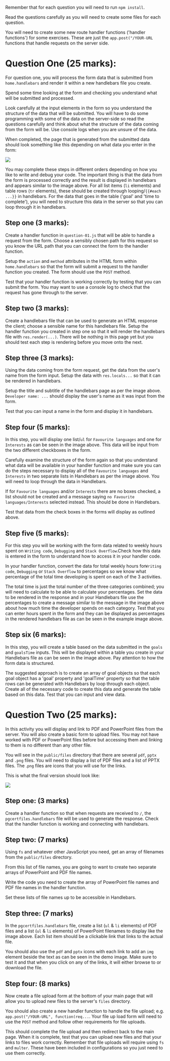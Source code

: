Remember that for each question you will need to run `npm install`. 

Read the questions carefully as you will need to create some files for each question. 

You will need to create some new route handler functions ('handler functions') for some exercises. These are just the `app.post("/YOUR-URL` functions that handle requests on the server side.

Question One (25 marks):
==============

For question one, you will process the form data that is submitted from `home.handlebars` and render it within a new handlebars file you create.

Spend some time looking at the form and checking you understand what will be submitted and processed.

Look carefully at the input elements in the form so you understand the structure of the data that will be submitted. You will have to do some programming with some of the data on the server-side so read the questions carefully and think about what the structure of the data coming from the form will be. Use console logs when you are unsure of the data.

When completed, the page that is generated from the submitted data should look something like this depending on what data you enter in the form:

![](./spec/processedForm.PNG)

You may complete these steps in different orders depending on how you like to write and debug your code. The important thing is that the data from the form is processed correctly and the result is displayed in handlebars and appears similar to the image above. For all list items (`li` elements) and table rows (`tr` elements), these should be created through looping/`{{#each ...}}` in handlebars. For the data that goes in the table ('goal' and 'time to complete'), you will need to structure this data in the server so that you can loop through it in handlebars. 

Step one (3 marks):
-----------

Create a handler function in `question-01.js` that will be able to handle a request from the form. Choose a sensibly chosen path for this request so you know the URL path that you can connect the form to the handler function. 

Setup the `action` and `method` attributes in the HTML form within `home.handlebars` so that the form will submit a request to the handler function you created. The form should use the `POST` method.

Test that your handler function is working correctly by testing that you can submit the form. You may want to use a console log to check that the request has gone through to the server.

Step two (3 marks):
-----------

Create a handlebars file that can be used to generate an HTML response the client; choose a sensible name for this handlebars file. Setup the handler function you created in step one so that it will render the handlebars file with `res.render(...)`. There will be nothing in this page yet but you should test each step is rendering before you move onto the next.

Step three (3 marks):
---------------

Using the data coming from the form request, get the data from the user's name from the form input. Setup the data with `res.locals...` so that it can be rendered in handlebars. 

Setup the title and subtitle of the handlebars page as per the image above. `Developer name: ...` should display the user's name as it was input from the form.

Test that you can input a name in the form and display it in handlebars.

Step four (5 marks):
---------------

In this step, you will display one list/`ul` for `Favourite languages` and one for `Interests` as can be seen in the image above. This data will be input from the two different checkboxes in the form.

Carefully examine the structure of the form again so that you understand what data will be available in your handler function and make sure you can do the steps necessary to display all of the `Favourite languages` and `Interests` in two separate lists in Handlebars as per the image above. You will need to loop through the data in Handlebars.

If for `Favourite languages` and/or `Interests` there are no boxes checked, a list should not be created and a message saying `no Favourite languages/Interests` selected instead. This should be done in Handlebars. 

Test that data from the check boxes in the forms will display as outlined above.

Step five (5 marks):
----------------

For this step you will be working with the form data related to weekly hours spent on `Writing code`, `Debugging` and `Stack Overflow`.Check how this data is entered in the form to understand how to access it in your handler code.

In your handler function, convert the data for total weekly hours for`Writing code`, `Debugging` or `Stack Overflow` to percentages so we know what percentage of the total time developing is spent on each of the 3 activities. 

 The total time is just the total number of the three categories combined; you will need to calculate to be able to calculate your percentages. Set the data to be rendered in the response and in your Handlebars file use the percentages to create a message similar to the message in the image above about how much time the developer spends on each category. Test that you can enter hours spent in the form and they can be displayed as percentages in the rendered handlebars file as can be seen in the example image above.

Step six (6 marks):
----------

In this step, you will create a table based on the data submitted in the `goals` and `goalsTime` inputs. This will be displayed within a table you create in your Handlebars file as can be seen in the image above. Pay attention to how the form data is structured. 

The suggested approach is to create an array of goal objects so that each goal object has a 'goal' property and 'goalTime' property so that the table rows can be generated with Handlebars by loop through each object. Create all of the necessary code to create this data and generate the table based on this data. Test that you can input and view data.

Question Two (25 marks):
==============

In this activity you will display and link to PDF and PowerPoint files from the server. You will also create a basic form to upload files. You may not have worked with PDF or PowerPoint files before but accessing them and linking to them is no different than any other file.

You will see in the `public/files` directory that there are several `pdf`, `pptx` and `.png` files. You will need to display a list of PDF files and a list of PPTX files. The .`png` files are icons that you will use for the links. 

This is what the final version should look like:

![](./spec/filesActivity.PNG)

Step one: (3 marks)
----------

Create a handler function so that when requests are received to `/`, the `pgcertfiles.handlebars` file will be used to generate the response. Check that the handler function is working and connecting with handlebars.

Step two: (7 marks)
-----------

Using `fs` and whatever other JavaScript you need, get an array of filenames from the `public/files` directory. 

From this list of file names, you are going to want to create two separate arrays of PowerPoint and PDF file names.

Write the code you need to create the array of PowerPoint file names and PDF file names in the handler function. 

Set these lists of file names up to be accessible in Handlebars.

Step three: (7 marks)
-------------

In the `pgcertfiles.handlebars` file, create a list (`ul` & `li` elements) of PDF files and a list (`ul` & `li` elements) of PowerPoint filenames to display like the image above. Each list item should be a clickable link that links to the actual file. 

You should also use the `pdf` and `pptx` icons with each link to add an `img` element beside the text as can be seen in the demo image. Make sure to test it and that when you click on any of the links, it will either browse to or download the file. 

Step four: (8 marks)
---------------

Now create a file upload form at the bottom of your main page that will allow you to upload new files to the server's `files` directory. 

You should also create a new handler function to handle the file upload; e.g. `app.post("/YOUR-URL", function(req...`. Your file up load form will need to use the `POST` method and follow other requirements for file uploads.

This should complete the file upload and then redirect back to the main page. When it is complete, test that you can upload new files and that your links to files work correctly. Remember that file uploads will require using `fs` and `multer`. These have been included in configurations so you just need to use them correctly.
